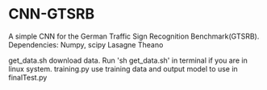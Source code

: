 # CNN-GTSRB
A simple CNN for the German Traffic Sign Recognition Benchmark(GTSRB).  
Dependencies:
Numpy, scipy
Lasagne
Theano

get_data.sh download data. Run 'sh get_data.sh' in terminal if you are in linux system.
training.py use training data and output model to use in finalTest.py
 
